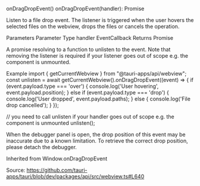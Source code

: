 onDragDropEvent()
onDragDropEvent(handler): Promise<UnlistenFn>

Listen to a file drop event. The listener is triggered when the user hovers the selected files on the webview, drops the files or cancels the operation.

Parameters
Parameter	Type
handler	EventCallback<DragDropEvent>
Returns
Promise<UnlistenFn>

A promise resolving to a function to unlisten to the event. Note that removing the listener is required if your listener goes out of scope e.g. the component is unmounted.

Example
import { getCurrentWebview } from "@tauri-apps/api/webview";
const unlisten = await getCurrentWebview().onDragDropEvent((event) => {
 if (event.payload.type === 'over') {
   console.log('User hovering', event.payload.position);
 } else if (event.payload.type === 'drop') {
   console.log('User dropped', event.payload.paths);
 } else {
   console.log('File drop cancelled');
 }
});

// you need to call unlisten if your handler goes out of scope e.g. the component is unmounted
unlisten();

When the debugger panel is open, the drop position of this event may be inaccurate due to a known limitation. To retrieve the correct drop position, please detach the debugger.

Inherited from
Window.onDragDropEvent

Source: https://github.com/tauri-apps/tauri/blob/dev/packages/api/src/webview.ts#L640


